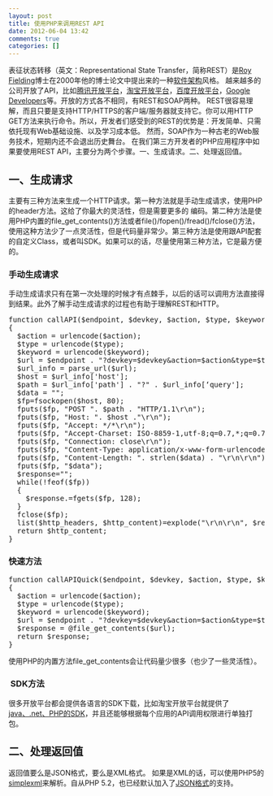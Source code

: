 ```yaml
---
layout: post
title: 使用PHP来调用REST API
date: 2012-06-04 13:42
comments: true
categories: []
---
```

表征状态转移（英文：Representational State Transfer，简称REST）是<a title="Roy Fielding（尚未撰写）" href="http://zh.wikipedia.org/w/index.php?title=Roy_Fielding&amp;action=edit&amp;redlink=1">Roy Fielding</a>博士在2000年他的博士论文中提出来的一种<a title="软件架构" href="http://zh.wikipedia.org/wiki/%E8%BD%AF%E4%BB%B6%E6%9E%B6%E6%9E%84">软件架构</a>风格。
越来越多的公司开放了API，比如<a href="http://open.qq.com/">腾讯开放平台</a>，<a href="http://open.taobao.com">淘宝开放平台</a>，<a href="http://open.baidu.com/">百度开放平台</a>，<a href="https://developers.google.com/">Google Developers</a>等。开放的方式各不相同，有REST和SOAP两种。
REST很容易理解，而且只要是支持HTTP/HTTPS的客户端/服务器就支持它。你可以用HTTP GET方法来执行命令。所以，开发者们感受到的REST的优势是：开发简单、只需依托现有Web基础设施、以及学习成本低。
然而，SOAP作为一种古老的Web服务技术，短期内还不会退出历史舞台。
在我们第三方开发者的PHP应用程序中如果要使用REST API，主要分为两个步骤。一、生成请求。二、处理返回值。
<h2>一、生成请求</h2>
主要有三种方法来生成一个HTTP请求。第一种方法就是手动生成请求，使用PHP的header方法。这给了你最大的灵活性，但是需要更多的 编码。第二种方法是使用PHP内置的file_get_contents()方法或者file()/fopen()/fread()/fclose()方法，使用这种方法少了一点灵活性，但是代码量非常少。第三种方法是使用跟API配套的自定义Class，或者叫SDK。如果可以的话，尽量使用第三种方法，它是最方便的。
<h3>手动生成请求</h3>
手动生成请求只有在第一次处理的时候才有点棘手，以后的话可以调用方法直接得到结果。此外了解手动生成请求的过程也有助于理解REST和HTTP。
<pre>function callAPI($endpoint, $devkey, $action, $type, $keyword)
{
  $action = urlencode($action);
  $type = urlencode($type);
  $keyword = urlencode($keyword);
  $url = $endpoint . "?devkey=$devkey&amp;action=$action&amp;type=$type&amp;keyword=$keyword";
  $url_info = parse_url($url);
  $host = $url_info['host'];
  $path = $url_info['path'] . "?" . $url_info[‘query'];
  $data = "";
  $fp=fsockopen($host, 80);
  fputs($fp, "POST ". $path . "HTTP/1.1\r\n");
  fputs($fp, "Host: ". $host ."\r\n");
  fputs($fp, "Accept: */*\r\n");
  fputs($fp, "Accept-Charset: ISO-8859-1,utf-8;q=0.7,*;q=0.7\r\n");
  fputs($fp, "Connection: close\r\n");
  fputs($fp, "Content-Type: application/x-www-form-urlencoded\r\n");
  fputs($fp, "Content-Length: ". strlen($data) . "\r\n\r\n");
  fputs($fp, "$data");
  $response="";
  while(!feof($fp))
  {
    $response.=fgets($fp, 128);
  }
  fclose($fp);
  list($http_headers, $http_content)=explode("\r\n\r\n", $response);
  return $http_content;
}</pre>
<h3>快速方法</h3>
<pre>function callAPIQuick($endpoint, $devkey, $action, $type, $keyword)
{
  $action = urlencode($action);
  $type = urlencode($type);
  $keyword = urlencode($keyword);
  $url = $endpoint . "?devkey=$devkey&amp;action=$action&amp;type=$type&amp;keyword=$keyword";
  $response = @file_get_contents($url);
  return $response;
}</pre>
使用PHP的内置方法file_get_contents会让代码量少很多（也少了一些灵活性）。
<h3> SDK方法</h3>
很多开放平台都会提供各语言的SDK下载，比如淘宝开放平台就提供了<a href="http://open.taobao.com/doc/detail.htm?id=34">java、.net、PHP的SDK</a>，并且还能够根据每个应用的API调用权限进行单独打包。
<h2>二、处理返回值</h2>
返回值要么是JSON格式，要么是XML格式。
如果是XML的话，可以使用PHP5的<a href="http://www.w3schools.com/php/php_xml_simplexml.asp">simplexml</a>来解析。自从PHP 5.2，也已经默认加入了<a href="http://www.ruanyifeng.com/blog/2011/01/json_in_php.html">JSON格式</a>的支持。
